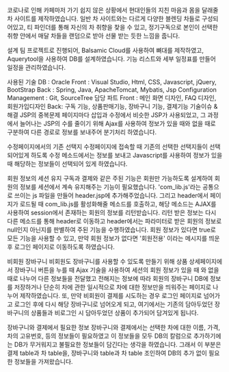 코로나로 인해 카페마저 가기 쉽지 않은 상황에서 현대인들의 지친 마음과 몸을 달래줄 차 사이트를 제작하였습니다.
일반 차 사이트와는 다르게 다양한 블렌딩 차들로 구성되어있고, 티 파인더를 통해 자신의 차 취향을 찾을 수 있고,
정기구독으로 본인이 선택한 취향 안에서 매달 차들을 랜덤으로 받아 선물 받는 듯한 느낌을 줍니다.

설계
팀 프로젝트로 진행되어, Balsamic Cloud를 사용하여 뼈대를 제작하였고, Aquerytool을 사용하여 DB를 설계하였습니다.
기능 리스트와 세부 일정표를 만들어 일정을 관리하였습니다.

사용된 기술
DB : Oracle
Front : Visual Studio, Html, CSS, Javascript, jQuery, BootStrap
Back : Spring, Java, ApacheTomcat, Mybatis, Jsp
Configuration Management : Git, SourceTree
담당 파트
Front : 메인 화면 디자인, FAQ 디자인, 회원가입디자인
Back: 구독 기능, 상품판매기능, 장바구니 기능, 결제기능
기술이슈 & 해결
JSP의 중복문제
페이지마다 삽입과 수정에서 비슷한 JSP가 사용되었고, 그 과정에서 늘어나는 JSP의 수를 줄이기 위해 Ajax를 사용하여
정보가 있을 때와 없을 때로 구분하여 다른 경로로 정보를 보내주어 분기처리 하였습니다.

수정페이지에서의 기존 선택지
수정페이지에 접속할 때 기존의 선택한 선택지들이 선택되어있게 하도록 수정 메소드에서는 정보를 보내고
Javascript를 사용하여 정보가 있을 때 해당하는 정보들이 선택되어 있게 하였습니다.

회원 정보의 세션 유지
구독과 결제와 같은 주된 기능은 회원만 가능하도록 설계하여 회원의 정보를 세션에서 계속 유지해주는 기능이 필요했습니다.
'com_lib.js'라는 공통으로 쓰이는 js 파일을 만들어 header.jsp에 추가해주었습니다.
그리고 header에서 페이지가 로드될 때 com_lib.js를 활성화해줄 메소드를 호출하고, 해당 메소드는 AJAX를 사용하여 session에서 존재하는 회원의 정보를 리턴받습니다.
리턴 받은 정보는 다시 다른 메소드를 통해 header로 이동하고
header에서는 파라미터로 받은 회원의 정보로 null인지 아닌지를 판별하여 주된 기능을 수행하였습니다.
회원 정보가 있다면 true로 모든 기능을 사용할 수 있고, 만약 회원 정보가 없다면 '회원전용' 이라는 메시지를 띄운 후 로그인 페이지로 이동하도록 하였습니다.

비회원 장바구니
비회원도 장바구니를 사용할 수 있도록 만들기 위해 상품 상세페이지에서 장바구니 버튼을 누를 때
Ajax 기술을 사용하여 세션의 회원 정보가 있을 때 와 없을 때로 나누어 다른 정보들을 전달했고 전해지는 정보에 따라 회원의 장바구니 DB에 정보를 저장하거나 단순히 차에 관한 일시적으로 차에 대한 정보만을 띄워주는 페이지로 나누어 제작하였습니다.
또, 만약 비회원이 결제를 시도하는 경우 로그인 페이지로 넘어가고 로그인 후에 다시 해당 장바구니로 넘어오게 되고,
여기에서는 기존의 담아두었던 장바구니의 상품들과 비로그인 시 담아두었던 상품이 추가되어 담겨있게 됩니다.

장바구니와 결제에서 필요한 정보
장바구니와 결제에서는 선택한 차에 대한 이름, 가격, 차의 고유번호, 등의 정보들이 필요하였고
이 정보들을 모두 DB의 칼럼으로 추가하기에는 DB가 무거워지고 불필요한 정보들이 담긴다는 생각을 하였습니다.
그래서 이 부분은 결제 table과 차 table을, 장바구니와 table과 차 table 조인하여 DB의 추가 없이 필요한 정보들을 가져왔습니다.
